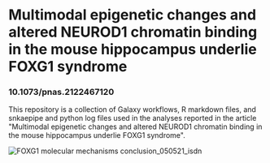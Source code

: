 # Multimodal epigenetic changes and altered NEUROD1 chromatin binding in the mouse hippocampus underlie FOXG1 syndrome
### 10.1073/pnas.2122467120
This repository is a collection of Galaxy workflows, R markdown files, and snkaepipe and python log files used in the analyses reported in the article "Multimodal epigenetic changes and altered NEUROD1 chromatin binding in the mouse hippocampus underlie FOXG1 syndrome".


![FOXG1 molecular mechanisms conclusion_050521_isdn](https://user-images.githubusercontent.com/93921944/210263870-7aff2f6d-8af9-414d-8131-3bce224dd9c2.png)

